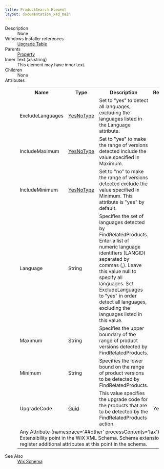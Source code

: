 ```yaml
---
title: ProductSearch Element
layout: documentation_xsd_main
---
```

<dl>
  <dt>Description</dt>
  <dd>None</dd>
  <dt>Windows Installer references</dt>
  <dd>
    <a href="http://msdn.microsoft.com/library/aa372379.aspx" target="_blank">Upgrade Table</a>
  </dd>
  <dt>Parents</dt>
  <dd>
    <a href="../property/">Property</a>
  </dd>
  <dt>Inner Text (xs:string)</dt>
  <dd>This element may have inner text.</dd>
  <dt>Children</dt>
  <dd>None</dd>
  <dt>Attributes</dt>
  <dd>
    <table cellspacing="0" cellpadding="0" class="schema">
      <tr>
        <th width="15%">Name</th>
        <th width="15%">Type</th>
        <th width="65%">Description</th>
        <th width="15%">Required</th>
      </tr>
      <tr>
        <td>ExcludeLanguages</td>
        <td><a href="../simple_type_yesnotype/">YesNoType</a></td>
        <td>Set to "yes" to detect all languages, excluding the languages listed in the Language attribute.</td>
        <td>&nbsp;</td>
      </tr>
      <tr>
        <td>IncludeMaximum</td>
        <td><a href="../simple_type_yesnotype/">YesNoType</a></td>
        <td>Set to "yes" to make the range of versions detected include the value specified in Maximum.</td>
        <td>&nbsp;</td>
      </tr>
      <tr>
        <td>IncludeMinimum</td>
        <td><a href="../simple_type_yesnotype/">YesNoType</a></td>
        <td>Set to "no" to make the range of versions detected exclude the value specified in Minimum.  This attribute is "yes" by default.</td>
        <td>&nbsp;</td>
      </tr>
      <tr>
        <td>Language</td>
        <td>String</td>
        <td>Specifies the set of languages detected by FindRelatedProducts.  Enter a list of numeric language identifiers (LANGID) separated by commas (,).  Leave this value null to specify all languages.  Set ExcludeLanguages to "yes" in order detect all languages, excluding the languages listed in this value.</td>
        <td>&nbsp;</td>
      </tr>
      <tr>
        <td>Maximum</td>
        <td>String</td>
        <td>Specifies the upper boundary of the range of product versions detected by FindRelatedProducts.</td>
        <td>&nbsp;</td>
      </tr>
      <tr>
        <td>Minimum</td>
        <td>String</td>
        <td>Specifies the lower bound on the range of product versions to be detected by FindRelatedProducts.</td>
        <td>&nbsp;</td>
      </tr>
      <tr>
        <td>UpgradeCode</td>
        <td><a href="../simple_type_guid/">Guid</a></td>
        <td>This value specifies the upgrade code for the products that are to be detected by the FindRelatedProducts action.</td>
        <td>Yes</td>
      </tr>
      <tr>
        <td colspan="4">
          <span class="extension">Any Attribute (namespace='##other' processContents='lax')                                  Extensibility point in the WiX XML Schema.  Schema extensions can register additional                                 attributes at this point in the schema.                             </span>
        </td>
      </tr>
    </table>
  </dd>
  <dt>See Also</dt>
  <dd>
    <a href="../">Wix Schema</a>
  </dd>
</dl>
